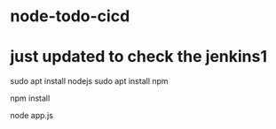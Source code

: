 # node-todo-cicd
# just updated to check the jenkins1

sudo apt install nodejs
sudo apt install npm


npm install

node app.js

